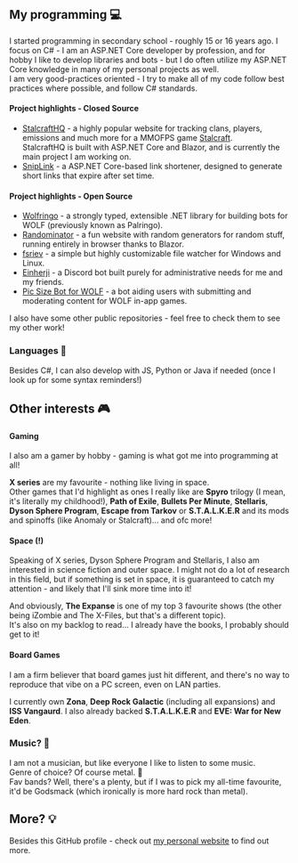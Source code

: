 ## My programming 💻
I started programming in secondary school - roughly 15 or 16 years ago. I focus on C# - I am an ASP.NET Core developer by profession, and for hobby I like to develop libraries and bots - but I do often utilize my ASP.NET Core knowledge in many of my personal projects as well.  
I am very good-practices oriented - I try to make all of my code follow best practices where possible, and follow C# standards.

#### Project highlights - Closed Source
- [StalcraftHQ](https://stalcrafthq.com) - a highly popular website for tracking clans, players, emissions and much more for a MMOFPS game [Stalcraft](https://store.steampowered.com/app/1818450/STALCRAFT_X/).  
StalcraftHQ is built with ASP.NET Core and Blazor, and is currently the main project I am working on.
- [SnipLink](https://beta.sniplink.net/) - a ASP.NET Core-based link shortener, designed to generate short links that expire after set time.

#### Project highlights - Open Source
- [Wolfringo](https://github.com/TehGM/Wolfringo) - a strongly typed, extensible .NET library for building bots for WOLF (previously known as Palringo).
- [Randominator](https://github.com/TehGM/Randominator) - a fun website with random generators for random stuff, running entirely in browser thanks to Blazor.
- [fsriev](https://github.com/TehGM/fsriev) - a simple but highly customizable file watcher for Windows and Linux.
- [Einherji](https://github.com/TehGM/EinherjiBot) - a Discord bot built purely for administrative needs for me and my friends.
- [Pic Size Bot for WOLF](https://github.com/TehGM/WolfBot-Size) - a bot aiding users with submitting and moderating content for WOLF in-app games.

I also have some other public repositories - feel free to check them to see my other work!

### Languages 💬
Besides C#, I can also develop with JS, Python or Java if needed (once I look up for some syntax reminders!)

## Other interests 🎮
#### Gaming
I also am a gamer by hobby - gaming is what got me into programming at all! 

**X series** are my favourite - nothing like living in space.  
Other games that I'd highlight as ones I really like are **Spyro** trilogy (I mean, it's literally my childhood!), **Path of Exile**, **Bullets Per Minute**, **Stellaris**, **Dyson Sphere Program**, **Escape from Tarkov** or **S.T.A.L.K.E.R** and its mods and spinoffs (like Anomaly or Stalcraft)... and ofc more!

#### Space (!)
Speaking of X series, Dyson Sphere Program and Stellaris, I also am interested in science fiction and outer space. I might not do a lot of research in this field, but if something is set in space, it is guaranteed to catch my attention - and likely that I'll sink more time into it!

And obviously, **The Expanse** is one of my top 3 favourite shows (the other being iZombie and The X-Files, but that's a different topic).  
It's also on my backlog to read... I already have the books, I probably should get to it!

#### Board Games
I am a firm believer that board games just hit different, and there's no way to reproduce that vibe on a PC screen, even on LAN parties.

I currently own **Zona**, **Deep Rock Galactic** (including all expansions) and **ISS Vangaurd**. I also already backed **S.T.A.L.K.E.R** and **EVE: War for New Eden**.

### Music? 🎸
I am not a musician, but like everyone I like to listen to some music.  
Genre of choice? Of course metal. 🤘  
Fav bands? Well, there's a plenty, but if I was to pick my all-time favourite, it'd be Godsmack (which ironically is more hard rock than metal).

## More? 💡
Besides this GitHub profile - check out [my personal website](https://tehgm.net) to find out more.

<!--
**TehGM/tehgm** is a ✨ _special_ ✨ repository because its `README.md` (this file) appears on your GitHub profile.

Here are some ideas to get you started:

- 🔭 I’m currently working on ...
- 🌱 I’m currently learning ...
- 👯 I’m looking to collaborate on ...
- 🤔 I’m looking for help with ...
- 💬 Ask me about ...
- 📫 How to reach me: ...
- 😄 Pronouns: ...
- ⚡ Fun fact: ...
-->
